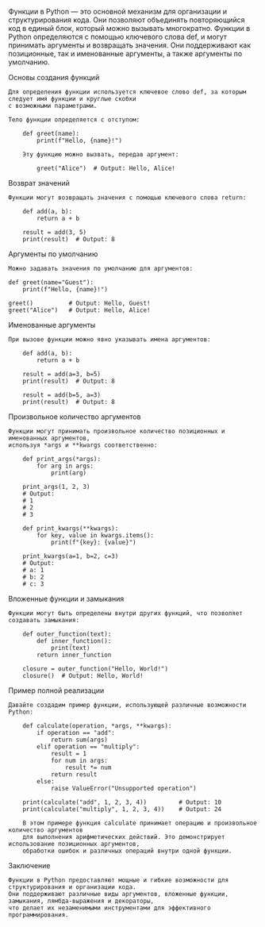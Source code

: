 

Функции в Python — это основной механизм для организации и структурирования кода.
Они позволяют объединять повторяющийся код в единый блок, который можно вызывать многократно.
Функции в Python определяются с помощью ключевого слова def, и могут принимать аргументы и возвращать значения.
Они поддерживают как позиционные, так и именованные аргументы, а также аргументы по умолчанию.


Основы создания функций

    Для определения функции используется ключевое слово def, за которым следует имя функции и круглые скобки
    с возможными параметрами. 

    Тело функции определяется с отступом:

        def greet(name):
            print(f"Hello, {name}!")

        Эту функцию можно вызвать, передав аргумент:

            greet("Alice")  # Output: Hello, Alice!


Возврат значений

    Функции могут возвращать значения с помощью ключевого слова return:

        def add(a, b):
            return a + b
        
        result = add(3, 5)
        print(result)  # Output: 8


Аргументы по умолчанию

    Можно задавать значения по умолчанию для аргументов:

    def greet(name="Guest"):
        print(f"Hello, {name}!")
    
    greet()          # Output: Hello, Guest!
    greet("Alice")   # Output: Hello, Alice!


Именованные аргументы

    При вызове функции можно явно указывать имена аргументов:
        
        def add(a, b):
            return a + b
        
        result = add(a=3, b=5)
        print(result)  # Output: 8
        
        result = add(b=5, a=3)
        print(result)  # Output: 8


Произвольное количество аргументов

    Функции могут принимать произвольное количество позиционных и именованных аргументов, 
    используя *args и **kwargs соответственно:
    
        def print_args(*args):
            for arg in args:
                print(arg)
        
        print_args(1, 2, 3)
        # Output:
        # 1
        # 2
        # 3
    
        def print_kwargs(**kwargs):
            for key, value in kwargs.items():
                print(f"{key}: {value}")
        
        print_kwargs(a=1, b=2, c=3)
        # Output:
        # a: 1
        # b: 2
        # c: 3


Вложенные функции и замыкания

    Функции могут быть определены внутри других функций, что позволяет создавать замыкания:
        
        def outer_function(text):
            def inner_function():
                print(text)
            return inner_function
        
        closure = outer_function("Hello, World!")
        closure()  # Output: Hello, World!


Пример полной реализации

    Давайте создадим пример функции, использующей различные возможности Python:
        
        def calculate(operation, *args, **kwargs):
            if operation == "add":
                return sum(args)
            elif operation == "multiply":
                result = 1
                for num in args:
                    result *= num
                return result
            else:
                raise ValueError("Unsupported operation")
        
        print(calculate("add", 1, 2, 3, 4))         # Output: 10
        print(calculate("multiply", 1, 2, 3, 4))    # Output: 24

        В этом примере функция calculate принимает операцию и произвольное количество аргументов
        для выполнения арифметических действий. Это демонстрирует использование позиционных аргументов, 
        обработки ошибок и различных операций внутри одной функции.


Заключение

    Функции в Python предоставляют мощные и гибкие возможности для структурирования и организации кода. 
    Они поддерживают различные виды аргументов, вложенные функции, замыкания, лямбда-выражения и декораторы, 
    что делает их незаменимыми инструментами для эффективного программирования.